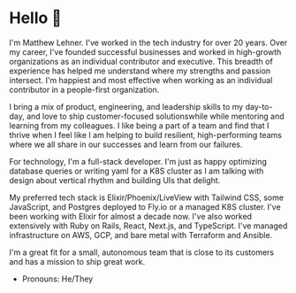# Hello 👋

I'm Matthew Lehner. I've worked in the tech industry for over 20 years. Over my career, I've founded successful businesses and worked in high-growth organizations as an individual contributor and executive. This breadth of experience has helped me understand where my strengths and passion intersect. I'm happiest and most effective when working as an individual contributor in a people-first organization.

I bring a mix of product, engineering, and leadership skills to my day-to-day, and love to ship customer-focused solutionswhile while mentoring and learning from my colleagues. I like being a part of a team and find that I thrive when I feel like I am helping to build resilient, high-performing teams where we all share in our successes and learn from our failures.

For technology, I'm a full-stack developer. I'm just as happy optimizing database queries or writing yaml for a K8S cluster as I am talking with design about vertical rhythm and building UIs that delight.

My preferred tech stack is Elixir/Phoenix/LiveView with Tailwind CSS, some JavaScript, and Postgres deployed to Fly.io or a managed K8S cluster. I've been working with Elixir for almost a decade now. I've also worked extensively with Ruby on Rails, React, Next.js, and TypeScript. I've managed infrastructure on AWS, GCP, and bare metal with Terraform and Ansible.

I'm a great fit for a small, autonomous team that is close to its customers and has a mission to ship great work.

- Pronouns: He/They


<!--
**matthewlehner/matthewlehner** is a ✨ _special_ ✨ repository because its `README.md` (this file) appears on your GitHub profile.

Here are some ideas to get you started:

- 🔭 I’m currently working on ...
- 🌱 I’m currently learning ...
- 👯 I’m looking to collaborate on ...
- 🤔 I’m looking for help with ...
- 💬 Ask me about ...
- 📫 How to reach me: ...
- 😄 Pronouns: ...
- ⚡ Fun fact: ...
-->
